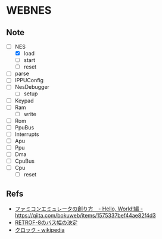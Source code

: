 # WEBNES

## Note

- [ ] NES
  - [x] load
  - [ ] start
  - [ ] reset
- [ ] parse
- [ ] IPPUConfig
- [ ] NesDebugger
  - [ ] setup
- [ ] Keypad
- [ ] Ram
  - [ ] write
- [ ] Rom
- [ ] PpuBus
- [ ] Interrupts
- [ ] Apu
- [ ] Ppu
- [ ] Dma
- [ ] CpuBus
- [ ] Cpu
  - [ ] reset

## Refs

- [ファミコンエミュレータの創り方　- Hello, World!編 -](https://qiita.com/bokuweb/items/1575337bef44ae82f4d3) https://qiita.com/bokuweb/items/1575337bef44ae82f4d3
- [RETROF-8のバス幅の決定](http://diode.matrix.jp/R8/DESIGN/RETROF_03_04.htm)
- [クロック - wikipedia](https://ja.wikipedia.org/wiki/%E3%82%AF%E3%83%AD%E3%83%83%E3%82%AF)
